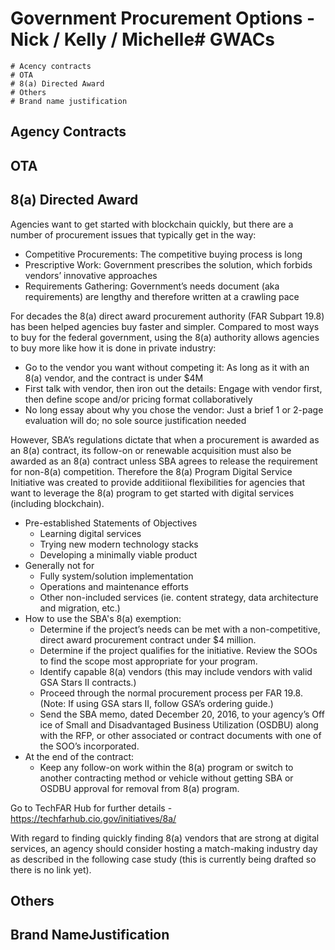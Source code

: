 
# Government Procurement Options - Nick / Kelly / Michelle# GWACs

    # Acency contracts
    # OTA
    # 8(a) Directed Award
    # Others
    # Brand name justification

## Agency Contracts
## OTA
## 8(a) Directed Award

Agencies want to get started with blockchain quickly, but there are a number of procurement issues that typically get in the way:
* Competitive Procurements: The competitive buying process is long
* Prescriptive Work: Government prescribes the solution, which forbids vendors’ innovative approaches
* Requirements Gathering: Government’s needs document (aka requirements) are lengthy and therefore written at a crawling pace

For decades the 8(a) direct award procurement authority (FAR Subpart 19.8) has been helped agencies buy faster and simpler.  Compared to most ways to buy for the federal government, using the 8(a) authority allows agencies to buy more like how it is done in private industry:

* Go to the vendor you want without competing it: As long as it with an 8(a) vendor, and the contract is under $4M
* First talk with vendor, then iron out the details: Engage with vendor first, then define scope and/or pricing format collaboratively
* No long essay about why you chose the vendor: Just a brief 1 or 2-page evaluation will do; no sole source justification needed

However, SBA’s regulations dictate that when a procurement is awarded as an 8(a) contract, its follow-on or renewable acquisition must also be awarded as an 8(a) contract unless SBA agrees to release the requirement for non-8(a) competition.  Therefore the 8(a) Program Digital Service Initiative was created to provide additiional flexibilities for agencies that want to leverage the 8(a) program to get started with digital services (including blockchain).

* Pre-established Statements of Objectives
    * Learning digital services
    * Trying new modern technology stacks
    * Developing a minimally viable product
* Generally not for
    * Fully system/solution implementation
    * Operations and maintenance efforts
    * Other non-included services (ie. content strategy, data architecture and migration, etc.)
* How to use the SBA's 8(a) exemption:
    * Determine if the project’s needs can be met with a non-competitive, direct award procurement contract under $4 million.
    * Determine if the project qualifies for the initiative. Review the SOOs to find the scope most appropriate for your program.
    * Identify capable 8(a) vendors (this may include vendors with valid GSA Stars II contracts.)
    * Proceed through the normal procurement process per FAR 19.8. (Note: If using GSA stars II, follow GSA’s ordering guide.)
    * Send the SBA memo, dated December 20, 2016, to your agency’s Off ice of Small and Disadvantaged Business Utilization (OSDBU) along with the RFP, or other associated or contract documents with one of the SOO’s incorporated.
* At the end of the contract:
    * Keep any follow-on work within the 8(a) program or switch to another contracting method or vehicle without getting SBA or OSDBU approval for removal from 8(a) program.
    
Go to TechFAR Hub for further details - https://techfarhub.cio.gov/initiatives/8a/

With regard to finding quickly finding 8(a) vendors that are strong at digital services, an agency should consider hosting a match-making industry day as described in the following case study (this is currently being drafted so there is no link yet).

## Others
## Brand NameJustification

